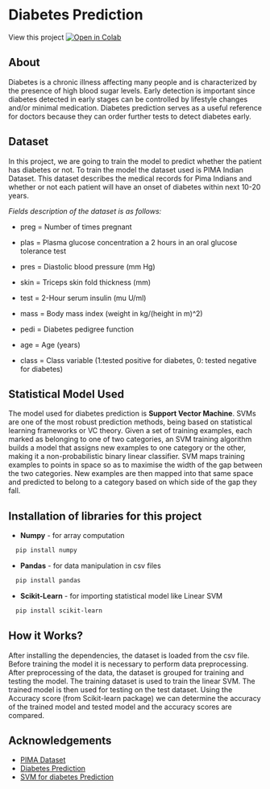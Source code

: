 
# Diabetes Prediction

View this project [![Open in Colab](https://colab.research.google.com/assets/colab-badge.svg)](https://colab.research.google.com/drive/1Lc47x2eHPQkzAZhDxdGmp0FMXJkE6uhB?usp=sharing)

## About
Diabetes is a chronic illness affecting many people and is characterized by the presence of high blood sugar levels. Early detection is important since diabetes detected in early stages can be controlled by lifestyle changes and/or minimal medication. Diabetes prediction serves as a useful reference for doctors because they can order further tests to detect diabetes early. 

## Dataset
In this project, we are going to train the model to predict whether the patient has diabetes or not. To train the model the dataset used is PIMA Indian Dataset. This dataset describes the medical records for Pima Indians
and whether or not each patient will have an onset of diabetes within next 10-20 years.

*Fields description of the dataset is as follows:*

- preg = Number of times pregnant

- plas = Plasma glucose concentration a 2 hours in an oral glucose tolerance test

- pres = Diastolic blood pressure (mm Hg)

- skin = Triceps skin fold thickness (mm)

- test = 2-Hour serum insulin (mu U/ml)

- mass = Body mass index (weight in kg/(height in m)^2)

- pedi = Diabetes pedigree function

- age = Age (years)

- class = Class variable (1:tested positive for diabetes, 0: tested negative for diabetes)

## Statistical Model Used 

The model used for diabetes prediction is **Support Vector Machine**.  SVMs are one of the most robust prediction methods, being based on statistical learning frameworks or VC theory. Given a set of training examples, each marked as belonging to one of two categories, an SVM training algorithm builds a model that assigns new examples to one category or the other, making it a non-probabilistic binary linear classifier. SVM maps training examples to points in space so as to maximise the width of the gap between the two categories. New examples are then mapped into that same space and predicted to belong to a category based on which side of the gap they fall.


## Installation of libraries for this project

- **Numpy** - for array computation

```bash
  pip install numpy

```
- **Pandas** - for data manipulation in csv files
```bash
  pip install pandas
```
- **Scikit-Learn** - for importing statistical model like Linear SVM
```bash
  pip install scikit-learn
```

## How it Works?
After installing the dependencies, the dataset is loaded from the csv file. Before training the model it is necessary to perform data preprocessing. After preprocessing of the data, the dataset is grouped for training and testing the model. The training dataset is used to train the linear SVM. The trained model is then used for testing on the test dataset. Using the Accuracy score (from Scikit-learn package) we can determine the accuracy of the trained model and tested model and the accuracy scores are compared.


## Acknowledgements

 - [PIMA Dataset](https://www.kaggle.com/datasets/kumargh/pimaindiansdiabetescsv)
 - [Diabetes Prediction](https://www.sisense.com/blog/diabetes-prediction-using-support-vector-machines/)
 - [SVM for diabetes Prediction](https://www.youtube.com/watch?v=xUE7SjVx9bQ&list=PLfFghEzKVmjvuSA67LszN1dZ-Dd_pkus6&index=2)

